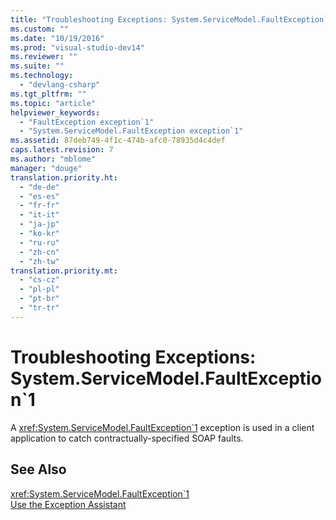 ```yaml
---
title: "Troubleshooting Exceptions: System.ServiceModel.FaultException`1 | Microsoft Docs"
ms.custom: ""
ms.date: "10/19/2016"
ms.prod: "visual-studio-dev14"
ms.reviewer: ""
ms.suite: ""
ms.technology: 
  - "devlang-csharp"
ms.tgt_pltfrm: ""
ms.topic: "article"
helpviewer_keywords: 
  - "FaultException exception`1"
  - "System.ServiceModel.FaultException exception`1"
ms.assetid: 87deb749-4f1c-474b-afc0-78935d4c4def
caps.latest.revision: 7
ms.author: "mblome"
manager: "douge"
translation.priority.ht: 
  - "de-de"
  - "es-es"
  - "fr-fr"
  - "it-it"
  - "ja-jp"
  - "ko-kr"
  - "ru-ru"
  - "zh-cn"
  - "zh-tw"
translation.priority.mt: 
  - "cs-cz"
  - "pl-pl"
  - "pt-br"
  - "tr-tr"
---
```

# Troubleshooting Exceptions: System.ServiceModel.FaultException`1
A <xref:System.ServiceModel.FaultException`1> exception is used in a client application to catch contractually-specified SOAP faults.  
  
## See Also  
 <xref:System.ServiceModel.FaultException`1>   
 [Use the Exception Assistant](../Topic/How%20to:%20Use%20the%20Exception%20Assistant.md)